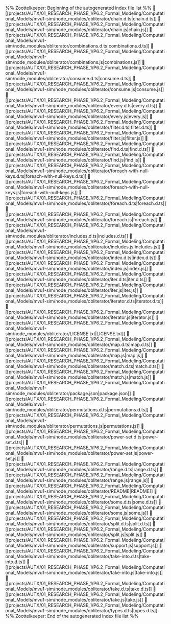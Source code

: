 %% Zoottelkeeper: Beginning of the autogenerated index file list  %%
📄 [[projects/AUTX/01_RESEARCH_PHASE_1/P6.2_Formal_Modeling/Computational_Models/mvu1-sim/node_modules/obliterator/chain.d.ts|chain.d.ts]]
📄 [[projects/AUTX/01_RESEARCH_PHASE_1/P6.2_Formal_Modeling/Computational_Models/mvu1-sim/node_modules/obliterator/chain.js|chain.js]]
📄 [[projects/AUTX/01_RESEARCH_PHASE_1/P6.2_Formal_Modeling/Computational_Models/mvu1-sim/node_modules/obliterator/combinations.d.ts|combinations.d.ts]]
📄 [[projects/AUTX/01_RESEARCH_PHASE_1/P6.2_Formal_Modeling/Computational_Models/mvu1-sim/node_modules/obliterator/combinations.js|combinations.js]]
📄 [[projects/AUTX/01_RESEARCH_PHASE_1/P6.2_Formal_Modeling/Computational_Models/mvu1-sim/node_modules/obliterator/consume.d.ts|consume.d.ts]]
📄 [[projects/AUTX/01_RESEARCH_PHASE_1/P6.2_Formal_Modeling/Computational_Models/mvu1-sim/node_modules/obliterator/consume.js|consume.js]]
📄 [[projects/AUTX/01_RESEARCH_PHASE_1/P6.2_Formal_Modeling/Computational_Models/mvu1-sim/node_modules/obliterator/every.d.ts|every.d.ts]]
📄 [[projects/AUTX/01_RESEARCH_PHASE_1/P6.2_Formal_Modeling/Computational_Models/mvu1-sim/node_modules/obliterator/every.js|every.js]]
📄 [[projects/AUTX/01_RESEARCH_PHASE_1/P6.2_Formal_Modeling/Computational_Models/mvu1-sim/node_modules/obliterator/filter.d.ts|filter.d.ts]]
📄 [[projects/AUTX/01_RESEARCH_PHASE_1/P6.2_Formal_Modeling/Computational_Models/mvu1-sim/node_modules/obliterator/filter.js|filter.js]]
📄 [[projects/AUTX/01_RESEARCH_PHASE_1/P6.2_Formal_Modeling/Computational_Models/mvu1-sim/node_modules/obliterator/find.d.ts|find.d.ts]]
📄 [[projects/AUTX/01_RESEARCH_PHASE_1/P6.2_Formal_Modeling/Computational_Models/mvu1-sim/node_modules/obliterator/find.js|find.js]]
📄 [[projects/AUTX/01_RESEARCH_PHASE_1/P6.2_Formal_Modeling/Computational_Models/mvu1-sim/node_modules/obliterator/foreach-with-null-keys.d.ts|foreach-with-null-keys.d.ts]]
📄 [[projects/AUTX/01_RESEARCH_PHASE_1/P6.2_Formal_Modeling/Computational_Models/mvu1-sim/node_modules/obliterator/foreach-with-null-keys.js|foreach-with-null-keys.js]]
📄 [[projects/AUTX/01_RESEARCH_PHASE_1/P6.2_Formal_Modeling/Computational_Models/mvu1-sim/node_modules/obliterator/foreach.d.ts|foreach.d.ts]]
📄 [[projects/AUTX/01_RESEARCH_PHASE_1/P6.2_Formal_Modeling/Computational_Models/mvu1-sim/node_modules/obliterator/foreach.js|foreach.js]]
📄 [[projects/AUTX/01_RESEARCH_PHASE_1/P6.2_Formal_Modeling/Computational_Models/mvu1-sim/node_modules/obliterator/includes.d.ts|includes.d.ts]]
📄 [[projects/AUTX/01_RESEARCH_PHASE_1/P6.2_Formal_Modeling/Computational_Models/mvu1-sim/node_modules/obliterator/includes.js|includes.js]]
📄 [[projects/AUTX/01_RESEARCH_PHASE_1/P6.2_Formal_Modeling/Computational_Models/mvu1-sim/node_modules/obliterator/index.d.ts|index.d.ts]]
📄 [[projects/AUTX/01_RESEARCH_PHASE_1/P6.2_Formal_Modeling/Computational_Models/mvu1-sim/node_modules/obliterator/index.js|index.js]]
📄 [[projects/AUTX/01_RESEARCH_PHASE_1/P6.2_Formal_Modeling/Computational_Models/mvu1-sim/node_modules/obliterator/iter.d.ts|iter.d.ts]]
📄 [[projects/AUTX/01_RESEARCH_PHASE_1/P6.2_Formal_Modeling/Computational_Models/mvu1-sim/node_modules/obliterator/iter.js|iter.js]]
📄 [[projects/AUTX/01_RESEARCH_PHASE_1/P6.2_Formal_Modeling/Computational_Models/mvu1-sim/node_modules/obliterator/iterator.d.ts|iterator.d.ts]]
📄 [[projects/AUTX/01_RESEARCH_PHASE_1/P6.2_Formal_Modeling/Computational_Models/mvu1-sim/node_modules/obliterator/iterator.js|iterator.js]]
📄 [[projects/AUTX/01_RESEARCH_PHASE_1/P6.2_Formal_Modeling/Computational_Models/mvu1-sim/node_modules/obliterator/LICENSE.txt|LICENSE.txt]]
📄 [[projects/AUTX/01_RESEARCH_PHASE_1/P6.2_Formal_Modeling/Computational_Models/mvu1-sim/node_modules/obliterator/map.d.ts|map.d.ts]]
📄 [[projects/AUTX/01_RESEARCH_PHASE_1/P6.2_Formal_Modeling/Computational_Models/mvu1-sim/node_modules/obliterator/map.js|map.js]]
📄 [[projects/AUTX/01_RESEARCH_PHASE_1/P6.2_Formal_Modeling/Computational_Models/mvu1-sim/node_modules/obliterator/match.d.ts|match.d.ts]]
📄 [[projects/AUTX/01_RESEARCH_PHASE_1/P6.2_Formal_Modeling/Computational_Models/mvu1-sim/node_modules/obliterator/match.js|match.js]]
📄 [[projects/AUTX/01_RESEARCH_PHASE_1/P6.2_Formal_Modeling/Computational_Models/mvu1-sim/node_modules/obliterator/package.json|package.json]]
📄 [[projects/AUTX/01_RESEARCH_PHASE_1/P6.2_Formal_Modeling/Computational_Models/mvu1-sim/node_modules/obliterator/permutations.d.ts|permutations.d.ts]]
📄 [[projects/AUTX/01_RESEARCH_PHASE_1/P6.2_Formal_Modeling/Computational_Models/mvu1-sim/node_modules/obliterator/permutations.js|permutations.js]]
📄 [[projects/AUTX/01_RESEARCH_PHASE_1/P6.2_Formal_Modeling/Computational_Models/mvu1-sim/node_modules/obliterator/power-set.d.ts|power-set.d.ts]]
📄 [[projects/AUTX/01_RESEARCH_PHASE_1/P6.2_Formal_Modeling/Computational_Models/mvu1-sim/node_modules/obliterator/power-set.js|power-set.js]]
📄 [[projects/AUTX/01_RESEARCH_PHASE_1/P6.2_Formal_Modeling/Computational_Models/mvu1-sim/node_modules/obliterator/range.d.ts|range.d.ts]]
📄 [[projects/AUTX/01_RESEARCH_PHASE_1/P6.2_Formal_Modeling/Computational_Models/mvu1-sim/node_modules/obliterator/range.js|range.js]]
📄 [[projects/AUTX/01_RESEARCH_PHASE_1/P6.2_Formal_Modeling/Computational_Models/mvu1-sim/node_modules/obliterator/README|README]]
📄 [[projects/AUTX/01_RESEARCH_PHASE_1/P6.2_Formal_Modeling/Computational_Models/mvu1-sim/node_modules/obliterator/some.d.ts|some.d.ts]]
📄 [[projects/AUTX/01_RESEARCH_PHASE_1/P6.2_Formal_Modeling/Computational_Models/mvu1-sim/node_modules/obliterator/some.js|some.js]]
📄 [[projects/AUTX/01_RESEARCH_PHASE_1/P6.2_Formal_Modeling/Computational_Models/mvu1-sim/node_modules/obliterator/split.d.ts|split.d.ts]]
📄 [[projects/AUTX/01_RESEARCH_PHASE_1/P6.2_Formal_Modeling/Computational_Models/mvu1-sim/node_modules/obliterator/split.js|split.js]]
📄 [[projects/AUTX/01_RESEARCH_PHASE_1/P6.2_Formal_Modeling/Computational_Models/mvu1-sim/node_modules/obliterator/support.js|support.js]]
📄 [[projects/AUTX/01_RESEARCH_PHASE_1/P6.2_Formal_Modeling/Computational_Models/mvu1-sim/node_modules/obliterator/take-into.d.ts|take-into.d.ts]]
📄 [[projects/AUTX/01_RESEARCH_PHASE_1/P6.2_Formal_Modeling/Computational_Models/mvu1-sim/node_modules/obliterator/take-into.js|take-into.js]]
📄 [[projects/AUTX/01_RESEARCH_PHASE_1/P6.2_Formal_Modeling/Computational_Models/mvu1-sim/node_modules/obliterator/take.d.ts|take.d.ts]]
📄 [[projects/AUTX/01_RESEARCH_PHASE_1/P6.2_Formal_Modeling/Computational_Models/mvu1-sim/node_modules/obliterator/take.js|take.js]]
📄 [[projects/AUTX/01_RESEARCH_PHASE_1/P6.2_Formal_Modeling/Computational_Models/mvu1-sim/node_modules/obliterator/types.d.ts|types.d.ts]]
%% Zoottelkeeper: End of the autogenerated index file list  %%
